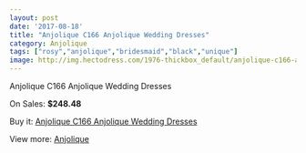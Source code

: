 ```yaml
---
layout: post
date: '2017-08-18'
title: "Anjolique C166 Anjolique Wedding Dresses"
category: Anjolique
tags: ["rosy","anjolique","bridesmaid","black","unique"]
image: http://img.hectodress.com/1976-thickbox_default/anjolique-c166-anjolique-wedding-dresses.jpg
---
```

Anjolique C166 Anjolique Wedding Dresses

On Sales: **$248.48**
<a href="https://www.hectodress.com/anjolique/1244-anjolique-c166-anjolique-wedding-dresses.html"><amp-img layout="responsive" width="600" height="600" src="//img.hectodress.com/1976-thickbox_default/anjolique-c166-anjolique-wedding-dresses.jpg" alt="Anjolique C166 Anjolique Wedding Dresses 0" /></a>
<a href="https://www.hectodress.com/anjolique/1244-anjolique-c166-anjolique-wedding-dresses.html"><amp-img layout="responsive" width="600" height="600" src="//img.hectodress.com/1977-thickbox_default/anjolique-c166-anjolique-wedding-dresses.jpg" alt="Anjolique C166 Anjolique Wedding Dresses 1" /></a>

Buy it: [Anjolique C166 Anjolique Wedding Dresses](https://www.hectodress.com/anjolique/1244-anjolique-c166-anjolique-wedding-dresses.html "Anjolique C166 Anjolique Wedding Dresses")

View more: [Anjolique](https://www.hectodress.com/16-anjolique "Anjolique")